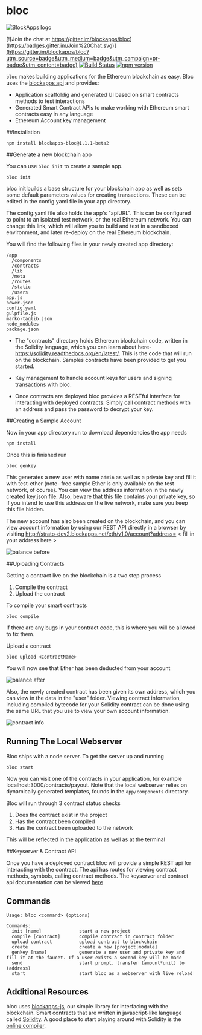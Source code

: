# bloc

[![BlockApps logo](http://blockapps.net/img/logo_cropped.png)](http://blockapps.net)

[![Join the chat at https://gitter.im/blockapps/bloc](https://badges.gitter.im/Join%20Chat.svg)](https://gitter.im/blockapps/bloc?utm_source=badge&utm_medium=badge&utm_campaign=pr-badge&utm_content=badge) [![Build Status](https://travis-ci.org/blockapps/bloc.svg)](https://travis-ci.org/blockapps/bloc) [![npm version](https://badge.fury.io/js/blockapps-bloc.svg)](https://badge.fury.io/js/blockapps-bloc)

`bloc` makes building applications for the Ethereum blockchain as easy. Bloc uses the [blockapps api](https://blockapps.net) and provides: 
* Application scaffoldig and generated UI based on smart contracts methods to test interactions
* Generated Smart Contract APIs to make working with Ethereum smart contracts easy in any language
* Ethereum Account key management

##Installation

```
npm install blockapps-bloc@1.1.1-beta2
```

##Generate a new blockchain app

You can use `bloc init` to create a sample app.

```
bloc init
```

bloc init builds a base structure for your blockchain app as well as sets some default parameters values for creating transactions. These can be edited in the config.yaml file in your app directory.

The config.yaml file also holds the app's "apiURL".  This can be configured to point to an isolated test network, or the real Ethereum network.  You can change this link, which will allow you to build and test in a sandboxed environment, and later re-deploy on the real Ethereum blockchain.

You will find the following files in your newly created app directory:

```
/app
  /components
  /contracts
  /lib
  /meta
  /routes
  /static
  /users
app.js
bower.json
config.yaml
gulpfile.js
marko-taglib.json
node_modules
package.json
```

- The "contracts" directory holds Ethereum blockchain code, written in the Solidity language, which you can learn about here- https://solidity.readthedocs.org/en/latest/.  This is the code that will run on the blockchain.  Samples contracts have been provided to get you started.

- Key management to handle account keys for users and signing transactions with bloc. 

- Once contracts are deployed bloc provides a RESTful interface for interacting with deployed contracts. Simply call contract methods with an address and pass the password to decrypt your key.



##Creating a Sample Account

Now in your app directory run to download dependencies the app needs

```
npm install
```
Once this is finished run

```
bloc genkey
```

This generates a new user with name `admin` as well as a private key and fill it with test-ether (note- free sample Ether is only available on the test network, of course).  You can view the address information in the newly created key.json file.  Also, beware that this file contains your private key, so if you intend to use this address on the live network, make sure you keep this file hidden.

The new account has also been created on the blockchain, and you can view account information by using our REST API directly in a browser by visiting http://strato-dev2.blockapps.net/eth/v1.0/account?address= &lt; fill in your address here &gt;

![balance before](https://cloud.githubusercontent.com/assets/5578200/10926491/c5b0bd02-824c-11e5-98d7-3a9e8275a11e.png)


##Uploading Contracts

Getting a contract live on the blockchain is a two step process

1. Compile the contract
2. Upload the contract

To compile your smart contracts

```
bloc compile 
```

If there are any bugs in your contract code, this is where you will be allowed to fix them.

Upload a contract 

```
bloc upload <ContractName>
```

You will now see that Ether has been deducted from your account

![balance after](https://cloud.githubusercontent.com/assets/5578200/10926727/d91cc032-824e-11e5-928d-58574a94afbf.png)


Also, the newly created contract has been given its own address, which you can view in the data in the "user" folder.  Viewing contract information, including compiled bytecode for your Solidity contract can be done using the same URL that you use to view your own account information.

![contract info](https://cloud.githubusercontent.com/assets/5578200/10926827/8a4fcb42-824f-11e5-883b-b4704797cc02.png)

## Running The Local Webserver

Bloc ships with a node server. To get the server up and running

```
bloc start
```

Now you can visit one of the contracts in your application, for example localhost:3000/contracts/payout. Note
that the local webserver relies on dynamically generated templates, founds in the `app/components` directory.

Bloc will run through 3 contract status checks

  1. Does the contract exist in the project
  2. Has the contract been compiled
  3. Has the contract been uploaded to the network

This will be reflected in the application as well as at the terminal


##Keyserver & Contract API

Once you have a deployed contract bloc will provide a simple REST api for interacting with the contract. The api has routes for viewing contract methods, symbols, calling contract methods. The keyserver and contract api documentation can be viewed [here](http://blockapps.net/documentation#keyserver-api-endpoints) 


## Commands

```
Usage: bloc <command> (options)

Commands:
  init [name]              start a new project
  compile [contract]       compile contract in contract folder
  upload contract          upload contract to blockchain
  create                   create a new [project|module]
  genkey [name]            generate a new user and private key and fill it at the faucet. If a user exists a second key will be made
  send                     start prompt, transfer (amount*unit) to (address)
  start                    start bloc as a webserver with live reload
```

## Additional Resources
bloc uses [blockapps-js](https://github.com/blockapps/blockapps-js), our simple library for interfacing with the blockchain.
Smart contracts that are written in javascript-like language called [Solidity](https://github.com/ethereum/wiki/wiki/The-Solidity-Programming-Language). A good place to start playing around with Solidity is the [online compiler](https://chriseth.github.io/browser-solidity/).
